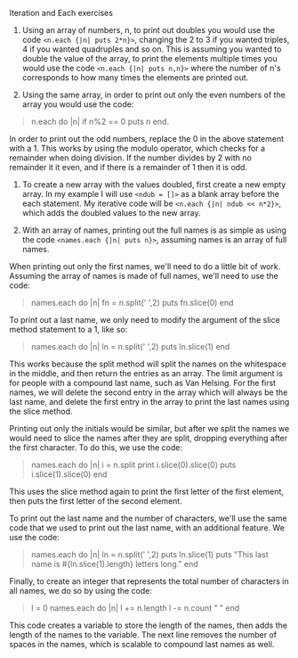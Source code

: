 Iteration and Each exercises

1. Using an array of numbers, n, to print out doubles you would use the code `<n.each {|n| puts 2*n}>`, changing the 2 to 3 if you wanted triples, 4 if you wanted quadruples and so on. This is assuming you wanted to double the value of the array, to print the elements multiple times you would use the code `<n.each {|n| puts n,n}>` where the number of n's corresponds to how many times the elements are printed out.

1. Using the same array, in order to print out only the even numbers of the array you would use the code:
> n.each do |n|
> if n%2 == 0
> puts n
> end.

In order to print out the odd numbers, replace the 0 in the above statement with a 1. This works by using the modulo operator, which checks for a remainder when doing division. If the number divides by 2 with no remainder it it even, and if there is a remainder of 1 then it is odd.

1. To create a new array with the values doubled, first create a new empty array. In my example I will use `<ndub = []>` as a blank array before the each statement. My iterative code will be `<n.each {|n| ndub << n*2}>`, which adds the doubled values to the new array.

1. With an array of names, printing out the full names is as simple as using the code `<names.each {|n| puts n}>`, assuming names is an array of full names.

When printing out only the first names, we'll need to do a little bit of work. Assuming the array of names is made of full names, we'll need to use the code:
> names.each do |n|
> fn = n.split(' ',2)
> puts fn.slice(0)
> end

To print out a last name, we only need to modify the argument of the slice method statement to a 1, like so:
> names.each do |n|
> ln = n.split(' ',2)
> puts ln.slice(1)
> end

This works because the split method will split the names on the whitespace in the middle, and then return the entries as an array. The limit argument is for people with a compound last name, such as Van Helsing. For the first names, we will delete the second entry in the array which will always be the last name, and delete the first entry in the array to print the last names using the slice method.

Printing out only the initials would be similar, but after we split the names we would need to slice the names after they are split, dropping everything after the first character. To do this, we use the code:
> names.each do |n|
> i = n.split
> print i.slice(0).slice(0)
> puts i.slice(1).slice(0)
> end

This uses the slice method again to print the first letter of the first element, then puts the first letter of the second element.

To print out the last name and the number of characters, we'll use the same code that we used to print out the last name, with an additional feature. We use the code:
> names.each do |n|
> ln = n.split(' ',2)
> puts ln.slice(1)
> puts "This last name is #{ln.slice(1).length} letters long."
> end

Finally, to create an integer that represents the total number of characters in all names, we do so by using the code:
> l = 0
> names.each do |n|
> l += n.length
> l -= n.count " "
> end

This code creates a variable to store the length of the names, then adds the length of the names to the variable. The next line removes the number of spaces in the names, which is scalable to compound last names as well. 
